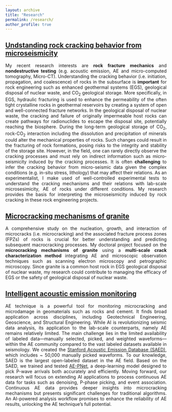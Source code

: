```yaml
---
layout: archive
title: "Research"
permalink: /research/
author_profile: true
---
```

## [Undstanding rock cracking behavior from microseismicity](poromechanics)
<div align="justify">
My recent research interests are <b>rock fracture mechanics</b> and <b>nondestructive testing</b> (e.g. acoustic emission, AE and micro-computed tomography, Micro-CT). Understanding the cracking behavior (i.e. initiation, propagation, and coalescence) of rocks in the subsurface is <b>important</b> for rock engineering such as enhanced geothermal systems (EGS), geological disposal of nuclear waste, and CO<sub>2</sub> geological storage. More specifically, in EGS, hydraulic fracturing is used to enhance the permeability of the often tight crystalline rocks in geothermal reservoirs by creating a system of open and well-connected fracture networks. In the geological disposal of nuclear waste, the cracking and failure of originally impermeable host rocks can create pathways for radionuclides to escape the disposal site, potentially reaching the biosphere. During the long-term geological storage of CO<sub>2</sub>, rock-CO<sub>2</sub> interaction including the dissolution and precipitation of minerals could alter the mechanical properties of rocks. Such changes could result in the fracturing of rock formations, posing risks to the integrity and stability of the storage site. However, in the field, one can rarely directly observe the cracking processes and must rely on indirect information such as micro-seismicity induced by the cracking processes. It is often <b>challenging</b> to infer the cracking behavior from micro-seismic data given the complex conditions (e.g. in-situ stress, lithology) that may affect their relations. As an experimentalist, I make used of well-controlled experimental tests to understand the cracking mechanisms and their relations with lab-scale microsesimicity, AE of rocks under different conditions. My research provides the basis for interpreting the microseismicity induced by rock cracking in these rock engineering projects.
</div>

## [Microcracking mechanisms of granite](poromechanics)
<div align="justify">
A comprehensive study on the nucleation, growth, and interaction of microcracks (i.e. microcracking) and the associated fracture process zones (FPZs) of rocks is crucial for better understanding and predicting subsequent macrocracking processes. My doctoral project focused on the <b>microcracking mechanisms of granite</b> using a <b>multi-scale crack characterization method</b> integrating AE and microscopic observation techniques such as scanning electron microscopy and petrographic microscopy. Since granite is a common host rock in EGS geological disposal of nuclear waste, my research could contribute to managing the efficacy of EGS or the safety of geological disposal of nuclear waste.
</div>

## [Intelligent acoustic emission monitoring](poromechanics)
<div align="justify">
AE technique is a powerful tool for monitoring microcracking and microdamage in geomaterials such as rocks and cement. It finds broad application across disciplines, including Geotechnical Engineering, Geoscience, and Structural Engineering. While AI is revolutionizing seismic data analysis, its application to the lab-scale counterparts, namely AE remains relatively limited. The main challenge lies in the limited availability of labeled data—manually selected, picked, and weighted waveforms—within the AE community compared to the vast labeled datasets available in seismology. We created the <a href="https://purl.stanford.edu/mz374gr4108" target="_blank">Stanford Acoustic Emission Database (SAED)</a>, which includes ~ 50,000 manually picked waveforms. To our knowledge, SAED is the largest open-labeled dataset in the AE field. Based on the SAED, we trained and tested <a href="https://www.researchgate.net/publication/385906798_A_Deep-learning_P-wave_Arrival_Picker_for_Laboratory_Acoustic_Emissions_Model_Training_and_its_Performance?_sg%5B0%5D=96uMFM0dj3bjSk0gkb9BpI93_OXVmy1iyoXTeZcLG2EMshsQK5XZWWoOMe5dHIX-9hZwDc5qKEes1-Ka_VQzmxC__EHchyl2I6YAlVXc.ivrzrkHkeNYyu-WB60CSMx3VF_tYcZ6FkKrRQ1geWwCBRXzx4wCXP8Sn6GjoOsGe9OC_Y5HT9Khqv3e3K4zb9Q&_tp=eyJjb250ZXh0Ijp7ImZpcnN0UGFnZSI6ImhvbWUiLCJwYWdlIjoicHJvZmlsZSIsInByZXZpb3VzUGFnZSI6InByb2ZpbGUiLCJwb3NpdGlvbiI6InBhZ2VDb250ZW50In19" target="_blank">AE-PNet</a>, a deep-learning model designed to pick P-wave arrivals both accurately and efficiently. Moving forward, our research will focus on extending AI applications to process continuous AE data for tasks such as denoising, P-phase picking, and event association. Continuous AE data provides deeper insights into microcracking mechanisms but presents significant challenges for traditional algorithms. An AI-powered analysis workflow promises to enhance the reliability of AE results, unlocking the AE technique’s full potential.
</div>